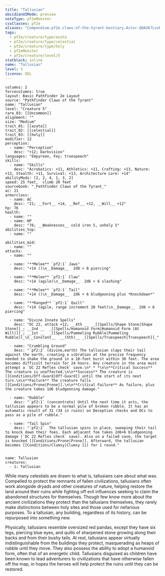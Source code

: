 ```yaml
---
title: "Tallusian"
obsidianUIMode: preview
noteType: pf2eMonster
cssClasses: pf2e
aliases: "Compendium.pf2e.claws-of-the-tyrant-bestiary.Actor.Q0ASK7LvvRXfJe7v" 
tags:
  - pf2e/creature/type/azata
  - pf2e/creature/type/celestial
  - pf2e/creature/type/holy
  - pf2eMonster
  - pf2e/creature/level/5
statblock: inline
name: "Tallusian"
level: 5
license: OGL
---
```


```statblock
columns: 2
forcecolumns: true
layout: Basic Pathfinder 2e Layout
source: "Pathfinder Claws of the Tyrant"
name: "Tallusian"
level: "Creature 5"
rare_03: [[Uncommon]]
alignment: ""
size: "Medium"
trait_01: [[azata]]
trait_02: [[celestial]]
trait_03: [[holy]]
modifier: 12
perception:
  - name: "Perception"
    desc: "+12; Darkvision"
languages: "Empyrean, Fey; truespeech"
skills:
  - name: "Skills"
    desc: "Acrobatics: +11, Athletics: +11, Crafting: +13, Nature: +13, Stealth: +11, Survival: +13, Architecture Lore: +14"
abilityMods: [2, 2, 4, 1, 3, 2]
speed: 25 feet,  climb 20 feet
sourcebook: "_Pathfinder Claws of the Tyrant_"
ac: 21
armorclass:
  - name: AC
    desc: "21; __Fort__ +14, __Ref__ +12, __Will__ +12"
hp: 76
health:
  - name: ""
  - name: HP
    desc: "76; __Weaknesses__ cold iron 5, unholy 5"
abilities_top:
  - name: ""

abilities_mid:
  - name: ""
attacks:
  - name: ""

  - name: "**Melee** `pf2:1` Jaws"
    desc: "+14 ()\n__Damage__  2d8 + 8 piercing"

  - name: "**Melee** `pf2:1` Claw"
    desc: "+14 (agile)\n__Damage__  2d6 + 6 slashing"

  - name: "**Melee** `pf2:1` Tail"
    desc: "+14 ()\n__Damage__  2d6 + 6 bludgeoning plus *Knockdown*"

  - name: "**Ranged** `pf2:1` Quill"
    desc: "+14 (agile, range increment 20 feet)\n__Damage__  2d6 + 6 piercing"

  - name: "Divine Innate Spells"
    desc: "DC 22, attack +12; __4th __  _[[Spells/Shape Stone|Shape Stone]]_; __2nd __  _[[Spells/Humanoid Form|Humanoid Form (At Will)]]_; __1st __  _[[Spells/Pummeling Rubble|Pummeling Rubble]]_\n__Constant__  __(5th)__ _[[Spells/Truespeech|Truespeech]]_"

  - name: "Crumbling Ground"
    desc: "`pf2:2` (divine,earth) The tallusian slaps their tail against the earth, creating a vibration at the precise frequency needed to shake the ground in a 10-foot burst within 30 feet. The area becomes difficult terrain for 24 hours. Any creature in the area must attempt a `DC 22 Reflex check` save.\n* * *\n\n**Critical Success** The creature is unaffected.\n\n**Success** The creature is [[Conditions/Off-Guard|Off-Guard]] until the start of its next turn.\n\n**Failure** The creature falls [[Conditions/Prone|Prone]].\n\n**Critical Failure** As failure, plus the creature takes 1d6 bludgeoning damage."

  - name: "Rubble"
    desc: "`pf2:1` (concentrate) Until the next time it acts, the tallusian appears to be a normal pile of broken rubble. It has an automatic result of 31 (34 in ruins) on Deception checks and DCs to pass as a pile of rubble."

  - name: "Tail Spin"
    desc: "`pf2:2`  The tallusian spins in place, sweeping their tail to knock down their foes. Each adjacent foe takes 2d6+6 bludgeoning damage (`DC 22 Reflex check` save). Also on a failed save, the target is knocked [[Conditions/Prone|Prone]]. Afterward, the tallusian becomes [[Conditions/Clumsy|Clumsy 1]] for 1 round."
 
```

```encounter-table
name: Tallusian
creatures:
  - 1: Tallusian
```



While many celestials are drawn to what is, tallusians care about what was. Compelled to protect the remnants of fallen civilizations, tallusians often work alongside dryads and other creatures of nature, helping restore the land around their ruins while fighting off evil influences seeking to claim the abandoned structures for themselves. Though few know more about the ancient civilizations they protect than the tallusians themselves, they rarely make distinctions between holy sites and those used for nefarious purposes. To a tallusian, any building, regardless of its history, can be repurposed into something new.

Physically, tallusians resemble oversized red pandas, except they have six legs, piercing blue eyes, and quills of sharpened stone growing along their backs and from their bushy tails. At rest, tallusians appear virtually indistinguishable from the buildings they protect, masquerading as heaps of rubble until they move. They also possess the ability to adopt a humanoid form, often that of an energetic child. Tallusians disguised as children have been known to lead adventurers to civilizations that have otherwise fallen off the map, in hopes the heroes will help protect the ruins until they can be restored.
